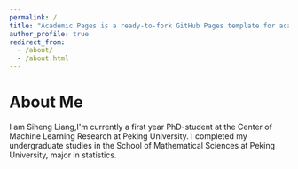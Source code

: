 ```yaml
---
permalink: /
title: "Academic Pages is a ready-to-fork GitHub Pages template for academic personal websites"
author_profile: true
redirect_from: 
  - /about/
  - /about.html
---
```


About Me
======
I am Siheng Liang,I'm currently a first year PhD-student at the Center of Machine Learning Research at Peking University.  I completed my undergraduate studies in the School of Mathematical Sciences at Peking University, major in statistics.
